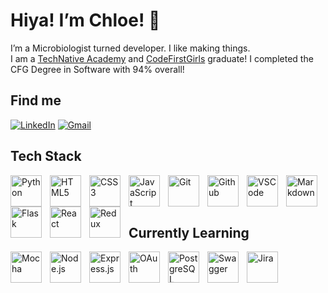 # Hiya! I’m Chloe! 👋

I’m a Microbiologist turned developer. I like making things.
<br>
I am a [TechNative Academy](https://www.linkedin.com/company/technativedigital/) and [CodeFirstGirls](https://codefirstgirls.com/courses/cfgdegree/) graduate! I completed the CFG Degree in Software with 94% overall! 


## Find me

<!---
Badges from https://envoy-vc.github.io/awesome-badges/
--->

[![LinkedIn](https://img.shields.io/badge/LinkedIn-0077B5?style=for-the-badge&logo=linkedin&logoColor=white)](https://www.linkedin.com/in/chloesapage)
[![Gmail](https://img.shields.io/badge/Gmail-D14836?style=for-the-badge&logo=gmail&logoColor=white)](mailto:chloesapagepersonal@gmail.com)

## Tech Stack

<!---
Icons from https://devicon.dev/
--->
<img align="left" alt="Python" width="50px" style="padding-right:10px;" src="https://cdn.jsdelivr.net/gh/devicons/devicon@latest/icons/python/python-original.svg" />

<img align="left" alt="HTML5" width="50px" style="padding-right:10px;" src="https://cdn.jsdelivr.net/gh/devicons/devicon@latest/icons/html5/html5-original.svg" />

<img align="left" alt="CSS3" width="50px" style="padding-right:10px;" src="https://cdn.jsdelivr.net/gh/devicons/devicon@latest/icons/css3/css3-original.svg" />

<img align="left" alt="JavaScript" width="50px" style="padding-right:10px;" src="https://cdn.jsdelivr.net/gh/devicons/devicon@latest/icons/javascript/javascript-original.svg" />

<img align="left" alt="Git" width="50px" style="padding-right:10px;" src="https://cdn.jsdelivr.net/gh/devicons/devicon@latest/icons/git/git-original.svg" />

<img align="left" alt="Github" width="50px" style="padding-right:10px;" src="https://cdn.jsdelivr.net/gh/devicons/devicon@latest/icons/github/github-original.svg" />

<img align="left" alt="VSCode" width="50px" style="padding-right:10px;" src="https://cdn.jsdelivr.net/gh/devicons/devicon@latest/icons/vscode/vscode-original.svg" />

<img align="left" alt="Markdown" width="50px" style="padding-right:10px;" src="https://cdn.jsdelivr.net/gh/devicons/devicon@latest/icons/markdown/markdown-original.svg" />

<img align="left" alt="Flask" width="50px" style="padding-right:10px;" src="https://cdn.jsdelivr.net/gh/devicons/devicon@latest/icons/flask/flask-original-wordmark.svg" />

<img align="left" alt="React" width="50px" style="padding-right:10px;" src="https://cdn.jsdelivr.net/gh/devicons/devicon@latest/icons/react/react-original.svg" />

<img align="left" alt="Redux" width="50px" style="padding-right:10px;" src="https://cdn.jsdelivr.net/gh/devicons/devicon@latest/icons/redux/redux-original.svg" />
<br>
<br>
<br>

## Currently Learning

<img align="left" alt="Mocha" width="50px" style="padding-right:10px;" src="https://cdn.jsdelivr.net/gh/devicons/devicon@latest/icons/mocha/mocha-plain.svg" />


<img align="left" alt="Node.js" width="50px" style="padding-right:10px;" src="https://cdn.jsdelivr.net/gh/devicons/devicon@latest/icons/nodejs/nodejs-plain.svg" />

<img align="left" alt="Express.js" width="50px" style="padding-right:10px;" src="https://cdn.jsdelivr.net/gh/devicons/devicon@latest/icons/express/express-original-wordmark.svg" />

<img align="left" alt="OAuth" width="50px" style="padding-right:10px;" src="https://cdn.jsdelivr.net/gh/devicons/devicon@latest/icons/oauth/oauth-original.svg" />

<img align="left" alt="PostgreSQL" width="50px" style="padding-right:10px;" src="https://cdn.jsdelivr.net/gh/devicons/devicon@latest/icons/postgresql/postgresql-original.svg" />

<img align="left" alt="Swagger" width="50px" style="padding-right:10px;" src="https://cdn.jsdelivr.net/gh/devicons/devicon@latest/icons/swagger/swagger-original.svg" />

<img align="left" alt="Jira" width="50px" style="padding-right:10px;" src="https://cdn.jsdelivr.net/gh/devicons/devicon@latest/icons/jira/jira-original.svg" />

<!--- What else to include?
About me
Tech Journey
### 🌐 Explore More
Portfolio

--->

<!---
    🔭 I’m currently working on
    🌱 I’m learning
    👯 I’m looking to
    🤔 I’m looking for
    💬 Ask me about
    📫 How to reach me
    😄 Pronouns:
    ⚡ Fun fact:
--->

<!---
ChloeSAPage/ChloeSAPage is a ✨ special ✨ repository because its `README.md` (this file) appears on your GitHub profile.
You can click the Preview link to take a look at your changes.
--->
